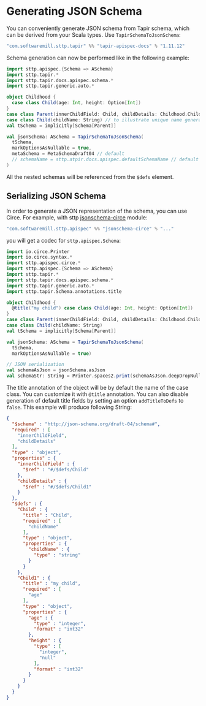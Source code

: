 # Generating JSON Schema

You can conveniently generate JSON schema from Tapir schema, which can be derived from your Scala types. Use `TapirSchemaToJsonSchema`:

```scala
"com.softwaremill.sttp.tapir" %% "tapir-apispec-docs" % "1.11.12"
```

Schema generation can now be performed like in the following example:

```scala
import sttp.apispec.{Schema => ASchema}
import sttp.tapir.*
import sttp.tapir.docs.apispec.schema.*
import sttp.tapir.generic.auto.*

object Childhood {
  case class Child(age: Int, height: Option[Int])
}
case class Parent(innerChildField: Child, childDetails: Childhood.Child)
case class Child(childName: String) // to illustrate unique name generation
val tSchema = implicitly[Schema[Parent]]

val jsonSchema: ASchema = TapirSchemaToJsonSchema(
  tSchema,
  markOptionsAsNullable = true,
  metaSchema = MetaSchemaDraft04 // default
  // schemaName = sttp.atpir.docs.apispec.defaultSchemaName // default
)
```

All the nested schemas will be referenced from the `$defs` element.

## Serializing JSON Schema
In order to generate a JSON representation of the schema, you can use Circe. For example, with sttp [jsonschema-circe](https://github.com/softwaremill/sttp-apispec) module:

```scala
"com.softwaremill.sttp.apispec" %% "jsonschema-circe" % "..."
```

you will get a codec for `sttp.apispec.Schema`:

```scala
import io.circe.Printer
import io.circe.syntax.*
import sttp.apispec.circe.*
import sttp.apispec.{Schema => ASchema}
import sttp.tapir.*
import sttp.tapir.docs.apispec.schema.*
import sttp.tapir.generic.auto.*
import sttp.tapir.Schema.annotations.title

object Childhood {
  @title("my child") case class Child(age: Int, height: Option[Int])
}
case class Parent(innerChildField: Child, childDetails: Childhood.Child)
case class Child(childName: String)
val tSchema = implicitly[Schema[Parent]]

val jsonSchema: ASchema = TapirSchemaToJsonSchema(
  tSchema,
  markOptionsAsNullable = true)

// JSON serialization
val schemaAsJson = jsonSchema.asJson
val schemaStr: String = Printer.spaces2.print(schemaAsJson.deepDropNullValues)
```

The title annotation of the object will be by default the name of the case class. You can customize it with `@title` annotation.
You can also disable generation of default title fields by setting an option `addTitleToDefs` to `false`.  This example will produce following String:

```json
{
  "$schema" : "http://json-schema.org/draft-04/schema#",
  "required" : [
    "innerChildField",
    "childDetails"
  ],
  "type" : "object",
  "properties" : {
    "innerChildField" : {
      "$ref" : "#/$defs/Child"
    },
    "childDetails" : {
      "$ref" : "#/$defs/Child1"
    }
  },
  "$defs" : {
    "Child" : {
      "title" : "Child",
      "required" : [
        "childName"
      ],
      "type" : "object",
      "properties" : {
        "childName" : {
          "type" : "string"
        }
      }
    },
    "Child1" : {
      "title" : "my child",
      "required" : [
        "age"
      ],
      "type" : "object",
      "properties" : {
        "age" : {
          "type" : "integer",
          "format" : "int32"
        },
        "height" : {
          "type" : [
            "integer",
            "null"
          ],
          "format" : "int32"
        }
      }
    }
  }
}
```

